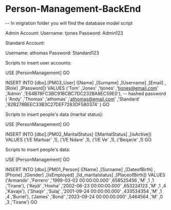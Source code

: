 # Person-Management-BackEnd
-- In migration folder you will find the database model script

Admin Account:
Username: tjones
Password: Admin123

Standard Account:

Username: athomas
Password: Standard123

Scripts to insert user accounts:

USE [PersonManagement]
GO

INSERT INTO [dbo].[PM03_User]
           ([Name]
           ,[Surname]
           ,[Username]
           ,[Email]
           ,[Role]
           ,[Password])
     VALUES
           ('Tom'
           ,'Jones'
           ,'tjones'
           ,'tjones@email.com'
           ,'Admin'
           ,'E64B78FC3BC91BCBC7DC232BA8EC59E0'), -- hashed password
		   (
		   'Andy'
           ,'Thomas'
           ,'athomas'
           ,'athomas@email.com'
           ,'Standard'
           ,'82B278BEEC33B3C27DEF7283DF580374'
		   )
GO


Scripts to insert people's data (marital status):

USE [PersonManagement]
GO

INSERT INTO [dbo].[PM02_MaritalStatus]
           ([MaritalStatus]
           ,[isActive])
     VALUES
           ('I/E Martuar'
           ,1),
		   ('I/E Ndare'
           ,1),
		   ('I/E Ve'
           ,1),
		   ('Beqar/e'
           ,1)
GO

Scripts to insert people's data:

USE [PersonManagement]
GO

INSERT INTO [dbo].[PM01_Person]
           ([Name]
           ,[Surname]
           ,[DateofBirth]
           ,[Phone]
           ,[Gender]
           ,[IsEmployed]
           ,[Id_maritalstatus]
           ,[PlaceofBirth])
     VALUES
           ('Armando'
           ,'Ferrero'
           ,'1999-03-02 00:00:00.000'
           ,658525456
           ,'M'
           ,1
           ,1
           ,'Tirane'),
		        ('Kejdi'
           ,'Hoxha'
           ,'2002-06-23 00:00:00.000'
           ,653224123
           ,'M'
           ,1
           ,4
           ,'Kavaje'),
		        ('Shaqir'
           ,'Sulaj'
           ,'2001-09-24 00:00:00.000'
           ,433534354
           ,'M'
           ,1
           ,4
           ,'Burrel'),
		        ('James'
           ,'Bond'
           ,'2023-09-24 00:00:00.000'
           ,5464564
           ,'M'
           ,0
           ,3
           ,'Tirane')
GO

